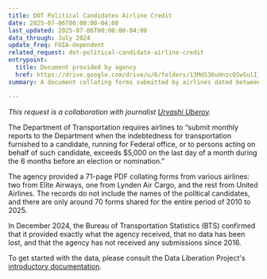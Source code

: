 ```yaml
---
title: DOT Political Candidates Airline Credit
date: 2025-07-06T00:00:00-04:00
last_updated: 2025-07-06T00:00:00-04:00
data_through: July 2024
update_freq: FOIA-dependent
related_request: dot-political-candidate-airline-credit
entrypoint:
  title: Document provided by agency
  href: https://drive.google.com/drive/u/6/folders/13MdS36uHnzcQSwSulIjA4yCAwXMMAow5
summary: A document collating forms submitted by airlines dated between 2011 and 2016.

---
```


_This request is a collaboration with journalist [Urvashi Uberoy](https://www.nytimes.com/by/urvashi-uberoy)._

The Department of Transportation requires airlines to “submit monthly reports to the Department when the indebtedness for transportation furnished to a candidate, running for Federal office, or to persons acting on behalf of such candidate, exceeds $5,000 on the last day of a month during the 6 months before an election or nomination.”

The agency provided a 71-page PDF collating forms from various airlines: two from Elite Airways, one from Lynden Air Cargo, and the rest from United Airlines. The records do not include the names of the political candidates, and there are only around 70 forms shared for the entire period of 2010 to 2025.

In December 2024, the Bureau of Transportation Statistics (BTS) confirmed that it provided exactly what the agency received, that no data has been lost, and that the agency has not received any submissions since 2016.

To get started with the data, please consult the Data Liberation Project's [introductory documentation](https://docs.google.com/document/d/1ToKQrGEtS0ObUO3DXzvjtp6sCXRtrNDVBVoXP9Bf1Qg/edit?tab=t.0#heading=h.iw2h1hjfzqu0).
